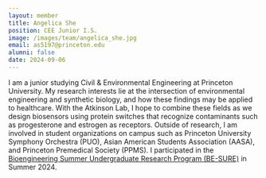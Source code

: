 ```yaml
---
layout: member
title: Angelica She
position: CEE Junior I.S.
image: /images/team/angelica_she.jpg
email: as5197@princeton.edu
alumni: false
date: 2024-09-06
---
```


I am a junior studying Civil & Environmental Engineering at Princeton University. My research interests lie at the intersection of environmental engineering and synthetic biology, and how these findings may be applied to healthcare. With the Atkinson Lab, I hope to combine these fields as we design biosensors using protein switches that recognize contaminants such as progesterone and estrogen as receptors. Outside of research, I am involved in student organizations on campus such as Princeton University Symphony Orchestra (PUO), Asian American Students Association (AASA), and Princeton Premedical Society (PPMS). I participated in the [Bioengineering Summer Undergraduate Research Program (BE-SURE)](https://bioengineering.princeton.edu/join-us/summer-undergraduate-research-program) in Summer 2024. 